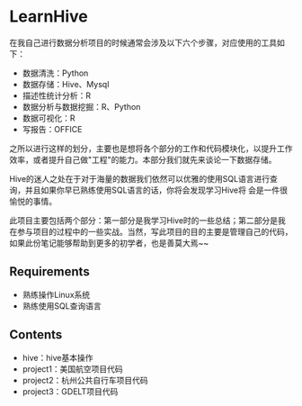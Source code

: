 LearnHive
====

在我自己进行数据分析项目的时候通常会涉及以下六个步骤，对应使用的工具如下：
- 数据清洗：Python
- 数据存储：Hive、Mysql
- 描述性统计分析：R
- 数据分析与数据挖掘：R、Python
- 数据可视化：R
- 写报告：OFFICE

之所以进行这样的划分，主要也是想将各个部分的工作和代码模块化，以提升工作效率，或者提升自己做"工程"的能力。本部分我们就先来谈论一下数据存储。

Hive的迷人之处在于对于海量的数据我们依然可以优雅的使用SQL语言进行查询，并且如果你早已熟练使用SQL语言的话，你将会发现学习Hive将
会是一件很愉悦的事情。

此项目主要包括两个部分：第一部分是我学习Hive时的一些总结；第二部分是我在参与项目的过程中的一些实战。当然，写此项目的目的主要是管理自己的代码，如果此份笔记能够帮助到更多的初学者，也是善莫大焉~~


## Requirements
- 熟练操作Linux系统
- 熟练使用SQL查询语言

## Contents
* hive：hive基本操作
* project1：美国航空项目代码
* project2：杭州公共自行车项目代码
* project3：GDELT项目代码
